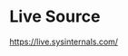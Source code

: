 <!-- TITLE: Sysinternals -->
<!-- SUBTITLE: A quick summary of Sysinternals -->

# Live Source
https://live.sysinternals.com/
